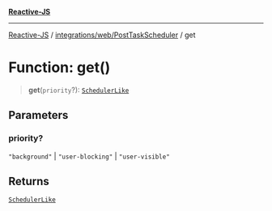 [**Reactive-JS**](../../../../README.md)

***

[Reactive-JS](../../../../README.md) / [integrations/web/PostTaskScheduler](../README.md) / get

# Function: get()

> **get**(`priority`?): [`SchedulerLike`](../../../../concurrent/interfaces/SchedulerLike.md)

## Parameters

### priority?

`"background"` | `"user-blocking"` | `"user-visible"`

## Returns

[`SchedulerLike`](../../../../concurrent/interfaces/SchedulerLike.md)
